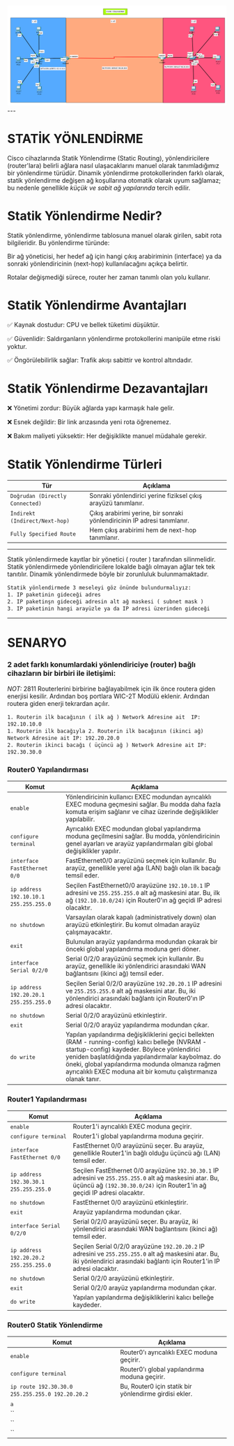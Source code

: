 <img src="https://github.com/reisoglusoftware/Networking-Projects/blob/main/Statik%20Y%C3%B6nlendirme/Statik%20Y%C3%B6nlendirme.png">
---

# STATİK YÖNLENDİRME

Cisco cihazlarında Statik Yönlendirme (Static Routing), yönlendiricilere (router'lara) belirli ağlara nasıl ulaşacaklarını manuel olarak tanımladığımız bir yönlendirme türüdür. Dinamik yönlendirme protokollerinden farklı olarak, statik yönlendirme değişen ağ koşullarına otomatik olarak uyum sağlamaz; bu nedenle genellikle *küçük ve sabit ağ yapılarında* tercih edilir.


# Statik Yönlendirme Nedir?
Statik yönlendirme, yönlendirme tablosuna manuel olarak girilen, sabit rota bilgileridir. Bu yönlendirme türünde:

Bir ağ yöneticisi, her hedef ağ için hangi çıkış arabiriminin (interface) ya da sonraki yönlendiricinin (next-hop) kullanılacağını açıkça belirtir.

Rotalar değişmediği sürece, router her zaman tanımlı olan yolu kullanır.


# Statik Yönlendirme Avantajları

✅ Kaynak dostudur: CPU ve bellek tüketimi düşüktür.

✅ Güvenlidir: Saldırganların yönlendirme protokollerini manipüle etme riski yoktur.

✅ Öngörülebilirlik sağlar: Trafik akışı sabittir ve kontrol altındadır.


# Statik Yönlendirme Dezavantajları

❌ Yönetimi zordur: Büyük ağlarda yapı karmaşık hale gelir.

❌ Esnek değildir: Bir link arızasında yeni rota öğrenemez.

❌ Bakım maliyeti yüksektir: Her değişiklikte manuel müdahale gerekir.

# Statik Yönlendirme Türleri

|Tür|Açıklama|
|-|-|
|`Doğrudan (Directly Connected)`|Sonraki yönlendirici yerine fiziksel çıkış arayüzü tanımlanır.|
|`İndirekt (Indirect/Next-hop)`|Çıkış arabirimi yerine, bir sonraki yönlendiricinin IP adresi tanımlanır.|
|`Fully Specified Route`|Hem çıkış arabirimi hem de next-hop tanımlanır.|

---

Statik yönlendirmede kayıtlar bir yönetici ( router ) tarafından silinmelidir. Statik yönlendirmede yönlendiricilere lokalde bağlı olmayan ağlar tek tek tanıtılır. Dinamik yönlendirmede böyle bir zorunluluk bulunmamaktadır. 

	Statik yönlendirmede 3 meseleyi göz önünde bulundurmalıyız:
    1. IP paketinin gideceği adres
    2. IP paketinşn gideceği adresin alt ağ maskesi ( subnet mask )
    3. IP paketinin hangi arayüzle ya da IP adresi üzerinden gideceği

---

# SENARYO

### 2 adet farklı konumlardaki yönlendiriciye (router) bağlı cihazların bir birbiri ile iletişimi:

*NOT:* 2811 Routerlerini birbirine bağlayabilmek için ilk önce routera  giden enerjisi kesilir. Ardından boş portlara WIC-2T Modülü eklenir. Ardından routera giden enerji tekrardan açılır.

	1. Routerin ilk bacağının ( ilk ağ ) Network Adresine ait  IP: 192.10.10.0
	1. Routerin ilk bacağıyla 2. Routerin ilk bacağının (ikinci ağ) Network Adresine ait IP: 192.20.20.0
	2. Routerin ikinci bacağı ( üçüncü ağ ) Network Adresine ait IP: 192.30.30.0


### Router0 Yapılandırması

|Komut|Açıklama|
|-|-|
|`enable`|Yönlendiricinin kullanıcı EXEC modundan ayrıcalıklı EXEC moduna geçmesini sağlar. Bu modda daha fazla komuta erişim sağlanır ve cihaz üzerinde değişiklikler yapılabilir.|
|`configure terminal`|Ayrıcalıklı EXEC modundan global yapılandırma moduna geçilmesini sağlar. Bu modda, yönlendiricinin genel ayarları ve arayüz yapılandırmaları gibi global değişiklikler yapılır.|
|`interface FastEthernet 0/0`|FastEthernet0/0 arayüzünü seçmek için kullanılır. Bu arayüz, genellikle yerel ağa (LAN) bağlı olan ilk bacağı temsil eder.|
|`ip address 192.10.10.1 255.255.255.0`|Seçilen FastEthernet0/0 arayüzüne `192.10.10.1` IP adresini ve `255.255.255.0` alt ağ maskesini atar. Bu, ilk ağ `(192.10.10.0/24)` için Router0'ın ağ geçidi IP adresi olacaktır.|
|`no shutdown`|Varsayılan olarak kapalı (administratively down) olan arayüzü etkinleştirir. Bu komut olmadan arayüz çalışmayacaktır.|
|`exit`|Bulunulan arayüz yapılandırma modundan çıkarak bir önceki global yapılandırma moduna geri döner.|
|`interface Serial 0/2/0`|Serial 0/2/0 arayüzünü seçmek için kullanılır. Bu arayüz, genellikle iki yönlendirici arasındaki WAN bağlantısını (ikinci ağ) temsil eder.|
|`ip address 192.20.20.1 255.255.255.0`|Seçilen Serial 0/2/0 arayüzüne `192.20.20.1` IP adresini ve `255.255.255.0` alt ağ maskesini atar. Bu, iki yönlendirici arasındaki bağlantı için Router0'ın IP adresi olacaktır.|
|`no shutdown`|Serial 0/2/0 arayüzünü etkinleştirir.|
|`exit`|Serial 0/2/0 arayüz yapılandırma modundan çıkar.|
|`do write`|Yapılan yapılandırma değişikliklerini geçici bellekten (RAM - running-config) kalıcı belleğe (NVRAM - startup-config) kaydeder. Böylece yönlendirici yeniden başlatıldığında yapılandırmalar kaybolmaz. do öneki, global yapılandırma modunda olmanıza rağmen ayrıcalıklı EXEC moduna ait bir komutu çalıştırmanıza olanak tanır.|

### Router1 Yapılandırması

|Komut|Açıklama|
|-|-|
|`enable`|Router1'i ayrıcalıklı EXEC moduna geçirir.|
|`configure terminal`|Router1'i global yapılandırma moduna geçirir.|
|`interface FastEthernet 0/0`|FastEthernet 0/0 arayüzünü seçer. Bu arayüz, genellikle Router1'in bağlı olduğu üçüncü ağı (LAN) temsil eder.|
|`ip address 192.30.30.1 255.255.255.0`|Seçilen FastEthernet 0/0 arayüzüne `192.30.30.1` IP adresini ve `255.255.255.0` alt ağ maskesini atar. Bu, üçüncü ağ `(192.30.30.0/24)` için Router1'in ağ geçidi IP adresi olacaktır.|
|`no shutdown`|FastEthernet 0/0 arayüzünü etkinleştirir.|
|`exit`|Arayüz yapılandırma modundan çıkar.|
|`interface Serial 0/2/0`|Serial 0/2/0 arayüzünü seçer. Bu arayüz, iki yönlendirici arasındaki WAN bağlantısını (ikinci ağ) temsil eder.|
|`ip address 192.20.20.2 255.255.255.0`|Seçilen Serial 0/2/0 arayüzüne `192.20.20.2` IP adresini ve `255.255.255.0` alt ağ maskesini atar. Bu, iki yönlendirici arasındaki bağlantı için Router1'in IP adresi olacaktır.|
|`no shutdown`|Serial 0/2/0 arayüzünü etkinleştirir.|
|`exit`|Serial 0/2/0 arayüz yapılandırma modundan çıkar.|
|`do write`|Yapılan yapılandırma değişikliklerini kalıcı belleğe kaydeder.|

### Router0 Statik Yönlendirme

|Komut|Açıklama|
|-|-|
|`enable`|Router0'ı ayrıcalıklı EXEC moduna geçirir.|
|`configure terminal`|Router0'ı global yapılandırma moduna geçirir.|
|`ip route 192.30.30.0 255.255.255.0 192.20.20.2`|Bu, Router0 için statik bir yönlendirme girdisi ekler.|
|`a`||a|a||
|``||
|``||
|``||























